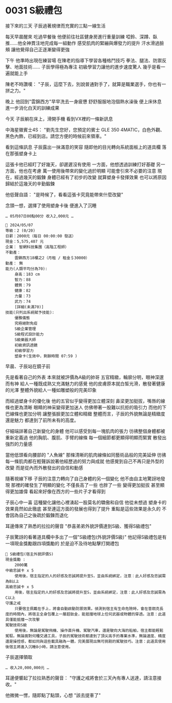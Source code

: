 # 0031 S級禮包

接下來的三天
子辰過著規律而充實的三點一線生活

每天早晨醒來
吃過早餐後
他便前往社區健身房進行重量訓練
啞鈴、深蹲、臥推……他全神貫注地完成每一組動作
感受肌肉的緊繃與爆發力的提升
汗水滑過臉頰
讓他覺得自己正逐漸變得更強

下午
他準時出現在練習場
在陳老的指導下學習各種格鬥技巧
拳法、腿法、防禦反擊、地面技術……
子辰學得極為專注
初級學習力讓他的進步速度驚人
幾乎是看一遍就能上手

陳老不時讚嘆：
"子辰，這麼下去，別說普通對手了，就算是職業選手，你也有一拼之力。"

晚上
他回到"雲錦西方"早早洗去一身疲憊
舒舒服服地泡個熱水澡後
便上床休息
進一步消化白天的訓練成果

今天
子辰躺在床上，滑開手機
看到VX裡的一條新訊息

中海星徽賓士4S：
"劉先生您好，您預定的賓士 GLE 350 4MATIC，白色外觀、黑色內飾，已經到店。請您方便的時候前來領車。"

看到這條訊息
子辰露出一抹滿意的笑容
隨即他的目光轉向系統面板上的道具欄
落在那張塑身卡上

這張卡他已經盯了好幾天，卻遲遲沒有使用
一方面，他想透過訓練打好基礎
另一方面，他也在考慮
萬一使用後帶來的變化過於明顯
可能會引來不必要的注意
現在，經過幾天的鍛鍊
身體已經有了初步的改變
就算塑身卡發揮效果
也可以將原因歸結於這幾天的辛勤鍛鍊

他低聲自語：
"是時候了，看看這張卡究竟能帶來什麼改變"

念頭一想，選擇了使用塑身卡後
便進入了沉睡

`… 05月07日00點00分 收入2,000元 …`

```
📰 2024/05/07
等級：2 (0/20)
日薪：2000元（每日 00:00:00 發送）
現金：5,575,407 元
企業： 智網科技集團（高階工程師）
不動產：
    雲錦西方18樓之2（月租 / 租金＄30000）
動產： 無
能力(人類平均分為70):
    身高：183 cm
    智力：88
    體質：79
    健康：82
    力量：73
    武力：74
    [詳細(未滿70)]
技能(只列出系統賦予技能):
    優雅儀態
    究極絕對免疫
    S級企業管理
    S級程式設計能力
    S級樂器大師
    初級資訊透鏡
    初級學習力
    塑身卡(生效中，剩餘時間 07:59 )
```

早晨、子辰站在鏡子前

先是看著自己的外表
本來就被評價為A級的帥哥
五官精緻，輪廓分明，眼神深邃而有神
給人一種既成熟又充滿魅力的感覺
他的皮膚原本就白皙光滑，散發著健康的光澤
整體外貌給人一種如雕塑般的完美印象

而經過塑身卡的優化後
他的五官似乎變得更加立體深刻
鼻梁更加挺拔，嘴唇的線條也更為清晰
眼睛的神采變得更加迷人
仿佛帶著一股難以抗拒的吸引力
而他的下巴線條也更加分明
讓整張臉更加立體和精緻
整體而言，子辰的外貌無論是精緻度還是魅力
都達到了前所未有的高度。

仔細端詳著自己新變化的身體
他可以感受到每一塊肌肉的張力
彷彿整個身體都被重新定義過
他的胸肌、腹肌、手臂的線條
每一個細節都更顯得明顯而緊實
散發出強烈的力量感

當他低頭看向腰部的 "人魚線"
那條清晰的肌肉線條如同藝術品般的完美延伸
彷彿每一條肌肉都在輕聲訴說著他經歷過的努力與成就
他感覺到自己不再只是外型的改變
而是從內而外散發出的自信和動感

隨著視線下移
子辰的注意力轉向了自己身體的另一個變化
他不由自主地驚訝地發現
那裡的確發生了明顯的變化
不僅長高了一些
也胖了一些
變得更加挺拔
甚至顯得更加雄偉
看起來好像在西方的一些片子才看得到

子辰心中一喜
這種變化讓他心裡湧起一股莫名的驕傲和自信
他從未想過
塑身卡的效果竟然如此徹底
甚至連這方面的發展也得到了提升
重點是這些效果是永久的
不會因為自己之後疏於鍛鍊而退化

耳邊傳來了熟悉的拉拉的聲音
"恭喜弟弟外貌評價達到S級、獲得S級禮包"

子辰驚訝的看著道具欄中多出了一個"S級禮包(外貌評價S級)"
他記得S級禮包是有一項現金獎勵跟四項獎勵的
於是迫不及待地點擊打開禮包

```
🎁 S級禮包(宿主外貌評價S)
現金獎勵 : 
    2000萬
中級忠誠卡 x 5  
    使用後，宿主指定的人的好感及忠誠將提升至S，並由系統綁定，注意：此人好感及忠誠需為B以上
高級忠誠卡 x 5 
    用後，宿主指定的人的好感及忠誠將提升至S，並由系統綁定，注意：此人好感及忠誠需為C以上
守護之戒 
    只要宿主佩戴在手上，將會自動啟動防禦效果。偵測到宿主有生命危險時，會在普朗克長度的時間內，將宿主全身包覆上一層超鈦金，能抵擋地球上任何武器或物體的穿透。注意：此道具僅能抵擋一次攻擊
駕駛技術S級
    使用後，無論是駕駛飛機、操作直升機、駕駛汽車，還是駛向大海的船舶，宿主都能輕鬆駕馭。無論面對何種交通工具，子辰的駕駛技術都達到了頂尖高手的專業水準，無論速度、精度還是操控感，都如同與這些載具融為一體，完美展現出無可挑剔的駕駛技巧。注意：此道具使用後宿主將進入沉睡8小時，請注意使用。
```

子辰選擇領取

`… 收入20,000,000元 …`

耳邊便響起了拉拉熟悉的聲音：
"守護之戒將會於三天內有專人送達，請注意接收。"

他微微一愣，隨即點了點頭，心想
"該去提車了"